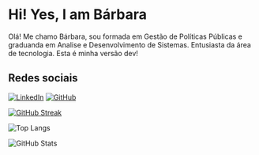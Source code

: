 # Hi! Yes, I am Bárbara

Olá! Me chamo Bárbara, sou formada em Gestão de Políticas Públicas e graduanda em Analise e Desenvolvimento de Sistemas.   Entusiasta da área de tecnologia. Esta é minha versão dev!
## Redes sociais

[![LinkedIn](https://img.shields.io/badge/LinkedIn-0077B5?style=for-the-badge&logo=linkedin&logoColor=white)](www.linkedin.com/in/bárbara-kelly-l-b22632132)
[![GitHub](https://img.shields.io/badge/GitHub-100000?style=for-the-badge&logo=github&logoColor=white)](https://github.com/BarbarakellyO)

[![GitHub Streak](https://streak-stats.demolab.com/?user=BarbarakellyO&theme=bear&background=000&border=30A3DC&dates=FFF)](https://git.io/streak-stats)

![Top Langs](https://github-readme-stats-git-masterrstaa-rickstaa.vercel.app/api/top-langs/?username=BarbarakellyO&layout=compact&bg_color=000&border_color=30A3DC&title_color=E94D5F&text_color=FFF)

![GitHub Stats](https://github-readme-stats.vercel.app/api?username=BarbarakellyO&theme=transparent&bg_color=000&border_color=30A3DC&show_icons=true&icon_color=30A3DC&title_color=E94D5F&text_color=FFF)
